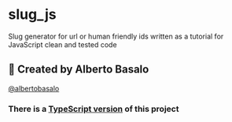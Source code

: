 # slug_js

Slug generator for url or human friendly ids written as a tutorial for JavaScript clean and tested code

## 👨 Created by Alberto Basalo

[@albertobasalo](https://twitter.com/albertobasalo)

### There is a [TypeScript version](https://github.com/LabsAdemy/slug_ts) of this project
